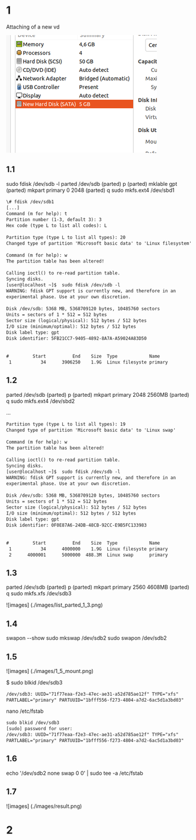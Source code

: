 # 1
Attaching of a new vd

![images](./images/new_disk.png)

## 1.1
sudo fdisk /dev/sdb -l
parted /dev/sdb
(parted) p
(parted) mklable gpt
(parted) mkpart primary 0 2048
(parted) q
sudo mkfs.ext4 /dev/sbd1

```
\# fdisk /dev/sdb1
[...]
Command (m for help): t
Partition number (1-3, default 3): 3
Hex code (type L to list all codes): L

Partition type (type L to list all types): 20
Changed type of partition 'Microsoft basic data' to 'Linux filesystem'

Command (m for help): w
The partition table has been altered!

Calling ioctl() to re-read partition table.
Syncing disks.
[user@localhost ~]$  sudo fdisk /dev/sdb -l
WARNING: fdisk GPT support is currently new, and therefore in an experimental phase. Use at your own discretion.

Disk /dev/sdb: 5368 MB, 5368709120 bytes, 10485760 sectors
Units = sectors of 1 * 512 = 512 bytes
Sector size (logical/physical): 512 bytes / 512 bytes
I/O size (minimum/optimal): 512 bytes / 512 bytes
Disk label type: gpt
Disk identifier: 5FB21CC7-9405-4892-8A7A-A59024A83D50


#         Start          End    Size  Type            Name
 1           34      3906250    1.9G  Linux filesyste primary
```


## 1.2

parted /dev/sdb
(parted) p
(parted) mkpart primary 2048 2560MB
(parted) q
sudo mkfs.ext4 /dev/sbd2

...

```
Partition type (type L to list all types): 19
Changed type of partition 'Microsoft basic data' to 'Linux swap'

Command (m for help): w
The partition table has been altered!

Calling ioctl() to re-read partition table.
Syncing disks.
[user@localhost ~]$  sudo fdisk /dev/sdb -l
WARNING: fdisk GPT support is currently new, and therefore in an experimental phase. Use at your own discretion.

Disk /dev/sdb: 5368 MB, 5368709120 bytes, 10485760 sectors
Units = sectors of 1 * 512 = 512 bytes
Sector size (logical/physical): 512 bytes / 512 bytes
I/O size (minimum/optimal): 512 bytes / 512 bytes
Disk label type: gpt
Disk identifier: 0F0E87A6-24DB-48CB-92CC-E9B5FC133983


#         Start          End    Size  Type            Name
 1           34      4000000    1.9G  Linux filesyste primary
 2      4000001      5000000  488.3M  Linux swap      primary
```


## 1.3

parted /dev/sdb
(parted) p
(parted) mkpart primary 2560 4608MB
(parted) q
sudo mkfs.xfs /dev/sdb3

![images] (./images/list_parted_1_3.png)

## 1.4

swapon --show
sudo mkswap /dev/sdb2
sudo swapon /dev/sdb2


## 1.5

![images] (./images/1_5_mount.png)

$ sudo blkid /dev/sdb3

```
/dev/sdb3: UUID="71f77eaa-f2e3-47ec-ae31-a52d785ae12f" TYPE="xfs" PARTLABEL="primary" PARTUUID="1bfff556-f273-4804-a7d2-6ac5d1a3bd03" 
```

nano /etc/fstab

```
sudo blkid /dev/sdb3
[sudo] password for user: 
/dev/sdb3: UUID="71f77eaa-f2e3-47ec-ae31-a52d785ae12f" TYPE="xfs" PARTLABEL="primary" PARTUUID="1bfff556-f273-4804-a7d2-6ac5d1a3bd03" 
```

## 1.6

echo '/dev/sdb2 none swap 0 0' | sudo tee -a /etc/fstab

## 1.7 

![images] (./images/result.png)

# 2


